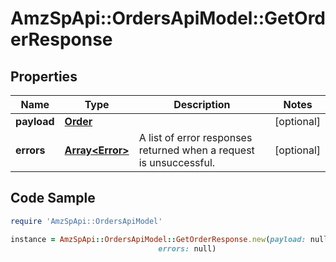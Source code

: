 # AmzSpApi::OrdersApiModel::GetOrderResponse

## Properties

Name | Type | Description | Notes
------------ | ------------- | ------------- | -------------
**payload** | [**Order**](Order.md) |  | [optional] 
**errors** | [**Array&lt;Error&gt;**](Error.md) | A list of error responses returned when a request is unsuccessful. | [optional] 

## Code Sample

```ruby
require 'AmzSpApi::OrdersApiModel'

instance = AmzSpApi::OrdersApiModel::GetOrderResponse.new(payload: null,
                                 errors: null)
```


